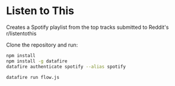 # Listen to This
Creates a Spotify playlist from the top tracks submitted to Reddit's r/listentothis

Clone the repository and run:
```bash
npm install
npm install -g datafire
datafire authenticate spotify --alias spotify

datafire run flow.js
```
